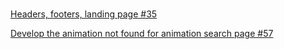 #
[Headers, footers, landing page #35](https://github.com/zuri-training/Team-100_AnimaLib/issues/35)

[Develop the animation not found for animation search page #57](https://github.com/zuri-training/Team-100_AnimaLib/issues/57)
